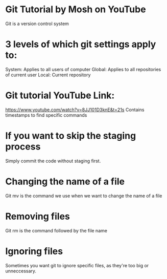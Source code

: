 # Git Tutorial by Mosh on YouTube

Git is a version control system

# 3 levels of which git settings apply to:

System: Applies to all users of computer
Global: Applies to all repositories of current user
Local: Current repository 

# Git tutorial YouTube Link:
https://www.youtube.com/watch?v=8JJ101D3knE&t=21s
Contains timestamps to find specific commands

# If you want to skip the staging process
Simply commit the code without staging first.

# Changing the name of a file
Git mv is the command we use when we want to change the name of a file

# Removing files
Git rm is the command followed by the file name

# Ignoring files
Sometimes you want git to ignore specific files, as they're too big or unneccessary.




